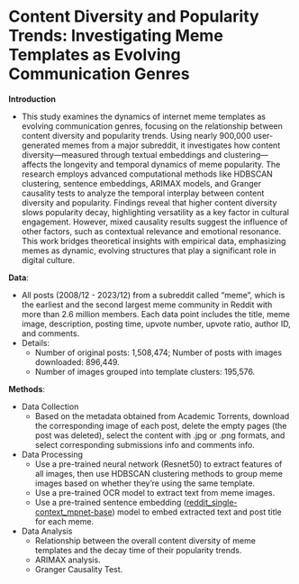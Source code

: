 # Content Diversity and Popularity Trends: Investigating Meme Templates as Evolving Communication Genres

**Introduction**
* This study examines the dynamics of internet meme templates as evolving communication genres, focusing on the relationship between content diversity and popularity trends. Using nearly 900,000 user-generated memes from a major subreddit, it investigates how content diversity—measured through textual embeddings and clustering—affects the longevity and temporal dynamics of meme popularity. The research employs advanced computational methods like HDBSCAN clustering, sentence embeddings, ARIMAX models, and Granger causality tests to analyze the temporal interplay between content diversity and popularity. Findings reveal that higher content diversity slows popularity decay, highlighting versatility as a key factor in cultural engagement. However, mixed causality results suggest the influence of other factors, such as contextual relevance and emotional resonance. This work bridges theoretical insights with empirical data, emphasizing memes as dynamic, evolving structures that play a significant role in digital culture.

**Data**:    
  * All posts (2008/12 - 2023/12) from a subreddit called “meme”, which is the earliest and the second largest meme community in Reddit with more than 2.6 million members. Each data point includes the title, meme image, description, posting time, upvote number, upvote ratio, author ID, and comments.
  * Details:
    * Number of original posts: 1,508,474; Number of posts with images downloaded: 896,449.
    * Number of images grouped into template clusters: 195,576. 
   
**Methods**:  
  * Data Collection  
    * Based on the metadata obtained from Academic Torrents, download the corresponding image of each post, delete the empty pages (the post was deleted), select the content with .jpg or .png formats, and select corresponding submissions info and comments info.
  * Data Processing
    * Use a pre-trained neural network (Resnet50) to extract features of all images, then use HDBSCAN clustering methods to group meme images based on whether they’re using the same template.
    * Use a pre-trained OCR model to extract text from meme images.
    * Use a pre-trained sentence embedding ([reddit_single-context_mpnet-base](https://huggingface.co/flax-sentence-embeddings/reddit_single-context_mpnet-base)) model to embed extracted text and post title for each meme. 
  * Data Analysis
    * Relationship between the overall content diversity of meme templates and the decay time of their popularity trends. 
    * ARIMAX analysis. 
    * Granger Causality Test.

